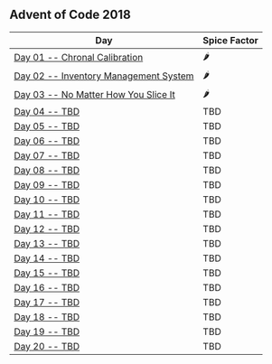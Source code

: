 ## Advent of Code 2018

| Day                                                                                      | Spice Factor |
|------------------------------------------------------------------------------------------|--------------|
| [Day 01 -- Chronal Calibration](http://adventofcode.com/2018/day/1)                      | 🌶           |
| [Day 02 -- Inventory Management System](http://adventofcode.com/2018/day/2)              | 🌶           |
| [Day 03 -- No Matter How You Slice It](http://adventofcode.com/2018/day/3)               | 🌶           |
| [Day 04 -- TBD](http://adventofcode.com/2018/day/4)                                      | TBD          |
| [Day 05 -- TBD](http://adventofcode.com/2018/day/5)                                      | TBD          |
| [Day 06 -- TBD](http://adventofcode.com/2018/day/6)                                      | TBD          |
| [Day 07 -- TBD](http://adventofcode.com/2018/day/7)                                      | TBD          |
| [Day 08 -- TBD](http://adventofcode.com/2018/day/8)                                      | TBD          |
| [Day 09 -- TBD](http://adventofcode.com/2018/day/9)                                      | TBD          |
| [Day 10 -- TBD](http://adventofcode.com/2018/day/10)                                     | TBD          |
| [Day 11 -- TBD](http://adventofcode.com/2018/day/12)                                     | TBD          |
| [Day 12 -- TBD](http://adventofcode.com/2018/day/12)                                     | TBD          |
| [Day 13 -- TBD](http://adventofcode.com/2018/day/13)                                     | TBD          |
| [Day 14 -- TBD](http://adventofcode.com/2018/day/14)                                     | TBD          |
| [Day 15 -- TBD](http://adventofcode.com/2018/day/15)                                     | TBD          |
| [Day 16 -- TBD](http://adventofcode.com/2018/day/16)                                     | TBD          |
| [Day 17 -- TBD](http://adventofcode.com/2018/day/17)                                     | TBD          |
| [Day 18 -- TBD](http://adventofcode.com/2018/day/18)                                     | TBD          |
| [Day 19 -- TBD](http://adventofcode.com/2018/day/19)                                     | TBD          |
| [Day 20 -- TBD](http://adventofcode.com/2018/day/20)                                     | TBD          |
